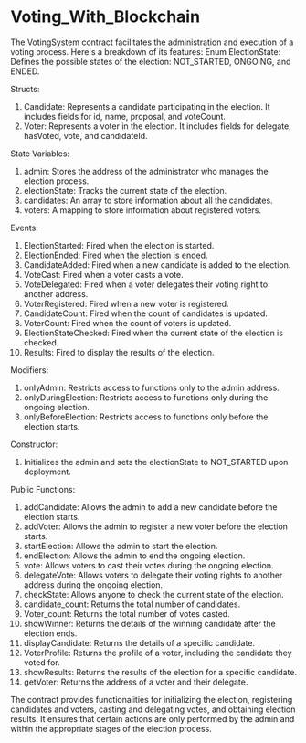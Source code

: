 # Voting_With_Blockchain

The VotingSystem contract facilitates the administration and execution of a voting process. Here's a breakdown of its features:
Enum ElectionState: Defines the possible states of the election: NOT_STARTED, ONGOING, and ENDED.

Structs:

1.	Candidate: Represents a candidate participating in the election. It includes fields for id, name, proposal, and voteCount.
2.	Voter: Represents a voter in the election. It includes fields for delegate, hasVoted, vote, and candidateId.
   
State Variables:

1.	admin: Stores the address of the administrator who manages the election process.
2.	electionState: Tracks the current state of the election.
3.	candidates: An array to store information about all the candidates.
4.	voters: A mapping to store information about registered voters.
   
Events:

1.	ElectionStarted: Fired when the election is started.
2.	ElectionEnded: Fired when the election is ended.
3.	CandidateAdded: Fired when a new candidate is added to the election.
4.	VoteCast: Fired when a voter casts a vote.
5.	VoteDelegated: Fired when a voter delegates their voting right to another address.
6.	VoterRegistered: Fired when a new voter is registered.
7.	CandidateCount: Fired when the count of candidates is updated.
8.	VoterCount: Fired when the count of voters is updated.
9.	ElectionStateChecked: Fired when the current state of the election is checked.
10.	Results: Fired to display the results of the election.
    
Modifiers:

1.	onlyAdmin: Restricts access to functions only to the admin address.
2.	onlyDuringElection: Restricts access to functions only during the ongoing election.
3.	onlyBeforeElection: Restricts access to functions only before the election starts.
   
Constructor:

1.	Initializes the admin and sets the electionState to NOT_STARTED upon deployment.
   
Public Functions:

1.	addCandidate: Allows the admin to add a new candidate before the election starts.
2.	addVoter: Allows the admin to register a new voter before the election starts.
3.	startElection: Allows the admin to start the election.
4.	endElection: Allows the admin to end the ongoing election.
5.	vote: Allows voters to cast their votes during the ongoing election.
6.	delegateVote: Allows voters to delegate their voting rights to another address during the ongoing election.
7.	checkState: Allows anyone to check the current state of the election.
8.	candidate_count: Returns the total number of candidates.
9.	Voter_count: Returns the total number of votes casted.
10.	showWinner: Returns the details of the winning candidate after the election ends.
11.	displayCandidate: Returns the details of a specific candidate.
12.	VoterProfile: Returns the profile of a voter, including the candidate they voted for.
13.	showResults: Returns the results of the election for a specific candidate.
14.	getVoter: Returns the address of a voter and their delegate.
    
The contract provides functionalities for initializing the election, registering candidates and voters, casting and delegating votes, and obtaining election results. It ensures that certain actions are only performed by the admin and within the appropriate stages of the election process.

